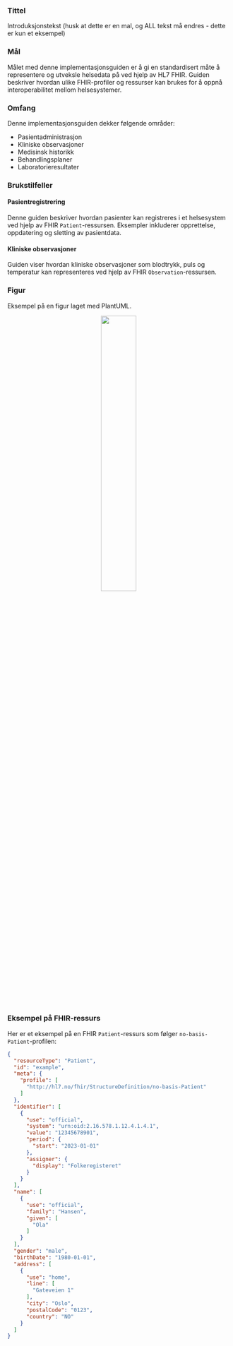 ### Tittel

Introduksjonstekst (husk at dette er en mal, og ALL tekst må endres - dette er kun et eksempel)

### Mål

Målet med denne implementasjonsguiden er å gi en standardisert måte å representere og utveksle helsedata på ved hjelp av HL7 FHIR. Guiden beskriver hvordan ulike FHIR-profiler og ressurser kan brukes for å oppnå interoperabilitet mellom helsesystemer.

### Omfang

Denne implementasjonsguiden dekker følgende områder:
- Pasientadministrasjon
- Kliniske observasjoner
- Medisinsk historikk
- Behandlingsplaner
- Laboratorieresultater

### Brukstilfeller

#### Pasientregistrering
Denne guiden beskriver hvordan pasienter kan registreres i et helsesystem ved hjelp av FHIR `Patient`-ressursen. Eksempler inkluderer opprettelse, oppdatering og sletting av pasientdata.

#### Kliniske observasjoner
Guiden viser hvordan kliniske observasjoner som blodtrykk, puls og temperatur kan representeres ved hjelp av FHIR `Observation`-ressursen.

### Figur

Eksempel på en figur laget med PlantUML.

<div style="text-align: center;">
  <img src="test.svg" width="40%" />
</div>

### Eksempel på FHIR-ressurs

Her er et eksempel på en FHIR `Patient`-ressurs som følger `no-basis-Patient`-profilen:

```json
{
  "resourceType": "Patient",
  "id": "example",
  "meta": {
    "profile": [
      "http://hl7.no/fhir/StructureDefinition/no-basis-Patient"
    ]
  },
  "identifier": [
    {
      "use": "official",
      "system": "urn:oid:2.16.578.1.12.4.1.4.1",
      "value": "12345678901",
      "period": {
        "start": "2023-01-01"
      },
      "assigner": {
        "display": "Folkeregisteret"
      }
    }
  ],
  "name": [
    {
      "use": "official",
      "family": "Hansen",
      "given": [
        "Ola"
      ]
    }
  ],
  "gender": "male",
  "birthDate": "1980-01-01",
  "address": [
    {
      "use": "home",
      "line": [
        "Gateveien 1"
      ],
      "city": "Oslo",
      "postalCode": "0123",
      "country": "NO"
    }
  ]
}
```
